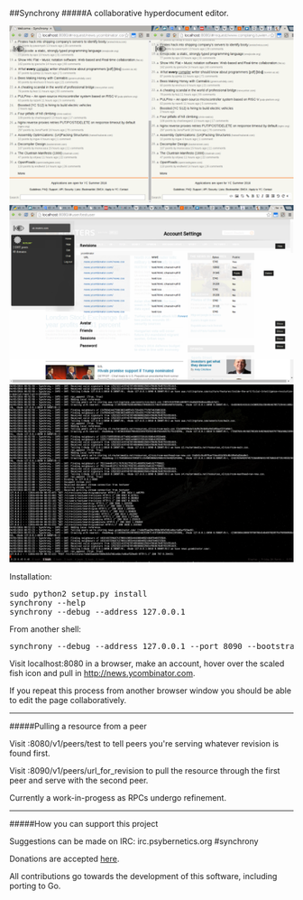 ##Synchrony
#####A collaborative hyperdocument editor.

![Alt text](doc/img/synchrony1.png?raw=true "Collaborative Editor")
![Alt text](doc/img/synchrony2.png?raw=true "Revision Management")
![Alt text](doc/img/synchrony3.png?raw=true "Distributed HTTP")

Installation:
<pre>
sudo python2 setup.py install
synchrony --help
synchrony --debug --address 127.0.0.1
</pre>
From another shell:
<pre>
synchrony --debug --address 127.0.0.1 --port 8090 --bootstrap 127.0.0.1:8080
</pre>

Visit localhost:8080 in a browser, make an account, hover over the scaled fish icon and
pull in http://news.ycombinator.com.

If you repeat this process from another browser window you should be able to edit the page collaboratively.

----

#####Pulling a resource from a peer

Visit :8080/v1/peers/test to tell peers you're serving whatever revision is found first.

Visit :8090/v1/peers/url_for_revision to pull the resource through the first peer and serve with the second peer.

Currently a work-in-progess as RPCs undergo refinement.

----

#####How you can support this project

Suggestions can be made on IRC: irc.psybernetics.org #synchrony

Donations are accepted [here](https://paypal.me/LukeB42).

All contributions go towards the development of this software, including porting to Go.
